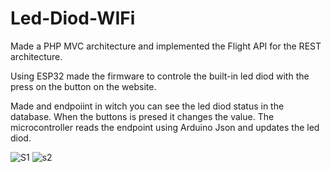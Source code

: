 # Led-Diod-WIFi


Made a PHP MVC architecture and implemented the Flight API for the REST architecture.

Using ESP32 made the firmware to controle the built-in led diod with the press on the button on the website.

Made and endpoiint in witch you can see the led diod status in the database. When the buttons is presed it changes the value. The microcontroller reads the endpoint using Arduino Json and updates the led diod.

![S1](https://github.com/Nemanja5199/Led-Diod-WIFI/assets/91099510/c1542fc2-a37d-4725-b069-530269e82ae9)
![s2](https://github.com/Nemanja5199/Led-Diod-WIFI/assets/91099510/4bd30b3a-1dd7-4607-8544-f599830a878e)
